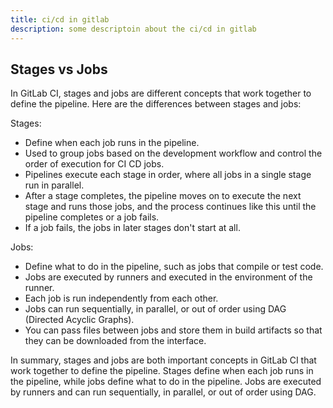 ```yaml
---
title: ci/cd in gitlab
description: some descriptoin about the ci/cd in gitlab
---
```


## Stages vs Jobs

In GitLab CI, stages and jobs are different concepts that work together to define the pipeline. Here are the differences between stages and jobs:

Stages:

- Define when each job runs in the pipeline.
- Used to group jobs based on the development workflow and control the order of execution for CI CD jobs.
- Pipelines execute each stage in order, where all jobs in a single stage run in parallel.
- After a stage completes, the pipeline moves on to execute the next stage and runs those jobs, and the process continues like this until the pipeline completes or a job fails.
- If a job fails, the jobs in later stages don't start at all.

Jobs:

- Define what to do in the pipeline, such as jobs that compile or test code.
- Jobs are executed by runners and executed in the environment of the runner.
- Each job is run independently from each other.
- Jobs can run sequentially, in parallel, or out of order using DAG (Directed Acyclic Graphs).
- You can pass files between jobs and store them in build artifacts so that they can be downloaded from the interface.

In summary, stages and jobs are both important concepts in GitLab CI that work together to define the pipeline. Stages define when each job runs in the pipeline, while jobs define what to do in the pipeline. Jobs are executed by runners and can run sequentially, in parallel, or out of order using DAG.
